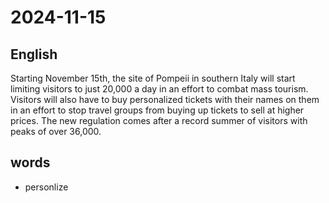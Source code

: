 # 2024-11-15

## English
Starting November 15th, the site of
Pompeii in southern Italy will start
limiting visitors to just 20,000 a day in an
effort to combat mass tourism. Visitors
will also have to buy personalized tickets
with their names on them in an effort to 
stop travel groups from buying up tickets
to sell at higher prices. The new regulation
comes after a record summer of visitors
with peaks of over 36,000.

## words
* personlize

